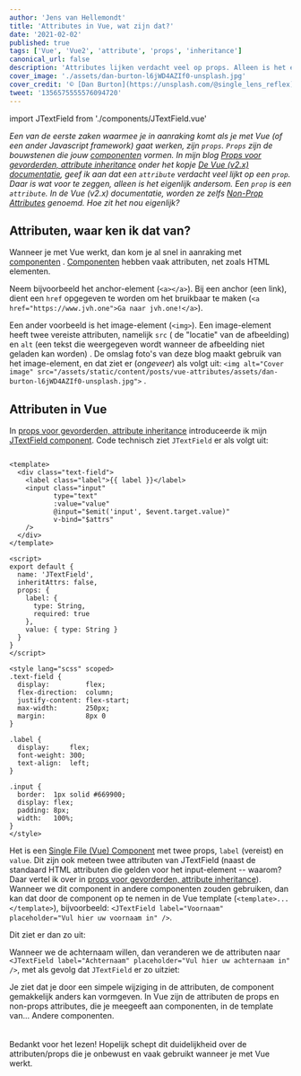 ```yaml
---
author: 'Jens van Hellemondt'
title: 'Attributes in Vue, wat zijn dat?'
date: '2021-02-02' 
published: true
tags: ['Vue', 'Vue2', 'attribute', 'props', 'inheritance']
canonical_url: false 
description: 'Attributes lijken verdacht veel op props. Alleen is het eigenlijk andersom. Een prop is een attribute! En het zijn de bouwstenen die onze componenten herbruikbaar maken en ze zijn cruciaal voor de vorming van componenten.'
cover_image: './assets/dan-burton-l6jWD4AZIf0-unsplash.jpg' 
cover_credit: '© [Dan Burton](https://unsplash.com/@single_lens_reflex)'
tweet: '1356575555576094720'
---
```

import JTextField from './components/JTextField.vue'

*Een van de eerste zaken waarmee je in aanraking komt als je met Vue (of een ander Javascript framework) gaat werken,
zijn `props`. `Props` zijn de bouwstenen die jouw [componenten](/vue-components) vormen. In mijn
blog [Props voor gevorderden, attribute inheritance](/props-voor-gevorderde-attribute-inheritance) onder het
kopje [De Vue (v2.x) documentatie](/props-voor-gevorderde-attribute-inheritance#de-vue-(v2.x)-documentatie), geef ik aan
dat een `attribute` verdacht veel lijkt op een `prop`. Daar is wat voor te zeggen, alleen is het eigenlijk andersom.
Een `prop` is een `attribute`. In de Vue (v2.x) documentatie, worden ze
zelfs [Non-Prop Attributes](https://vuejs.org/v2/guide/components-props.html#Non-Prop-Attributes) genoemd. Hoe zit het
nou eigenlijk?*

## Attributen, waar ken ik dat van?

Wanneer je met Vue werkt, dan kom je al snel in aanraking met [componenten](/vue-components)
. [Componenten](/vue-components) hebben vaak attributen, net zoals HTML elementen.

Neem bijvoorbeeld het anchor-element (`<a></a>`). Bij een anchor (een link), dient een `href` opgegeven te worden om het
bruikbaar te maken (`<a href="https://www.jvh.one">Ga naar jvh.one!</a>`).

Een ander voorbeeld is het image-element (`<img>`). Een image-element heeft twee vereiste attributen, namelijk `src` (
de "locatie" van de afbeelding) en `alt` (een tekst die weergegeven wordt wanneer de afbeelding niet geladen kan worden)
. De omslag foto's van deze blog maakt gebruik van het image-element, en dat ziet er (*ongeveer*) als volgt
uit: `<img alt="Cover image" src="/assets/static/content/posts/vue-attributes/assets/dan-burton-l6jWD4AZIf0-unsplash.jpg">`
.

## Attributen in Vue

In [props voor gevorderden, attribute inheritance](/props-voor-gevorderde-attribute-inheritance) introduceerde ik
mijn [JTextField component](/props-voor-gevorderde-attribute-inheritance#componentsjtextfieldvue). Code technisch ziet
`JTextField` er als volgt uit:

```vue

<template>
  <div class="text-field">
    <label class="label">{{ label }}</label>
    <input class="input"
           type="text"
           :value="value"
           @input="$emit('input', $event.target.value)"
           v-bind="$attrs"
    />
  </div>
</template>

<script>
export default {
  name: 'JTextField',
  inheritAttrs: false,
  props: {
    label: {
      type: String,
      required: true
    },
    value: { type: String }
  }
}
</script>

<style lang="scss" scoped>
.text-field {
  display:         flex;
  flex-direction:  column;
  justify-content: flex-start;
  max-width:       250px;
  margin:          8px 0
}

.label {
  display:     flex;
  font-weight: 300;
  text-align:  left;
}

.input {
  border:  1px solid #669900;
  display: flex;
  padding: 8px;
  width:   100%;
}
</style>
```

Het is een [Single File (Vue) Component](/vue-components#single-file-components) met twee props, `label` (vereist)
en `value`. Dit zijn ook meteen twee attributen van JTextField (naast de standaard HTML attributen die gelden voor het
input-element -- waarom? Daar vertel ik over
in [props voor gevorderden, attribute inheritance](/props-voor-gevorderde-attribute-inheritance)). Wanneer we dit
component in andere componenten zouden gebruiken, dan kan dat door de component op te nemen in de Vue
template (`<template>...</template>`),
bijvoorbeeld: `<JTextField label="Voornaam" placeholder="Vul hier uw voornaam in" />`.

Dit ziet er dan zo uit:
<JTextField label="Voornaam" placeholder="Vul hier uw voornaam in" />

Wanneer we de achternaam willen, dan veranderen we de attributen naar `<JTextField label="Achternaam" placeholder="Vul hier uw achternaam in" />`, met als gevolg dat `JTextField` er zo uitziet:
<JTextField label="Achternaam" placeholder="Vul hier uw achternaam in" />

Je ziet dat je door een simpele wijziging in de attributen, de component gemakkelijk anders kan vormgeven. In Vue zijn de attributen de props en non-props attributes, die je meegeeft aan componenten, in de template van... Andere componenten.
<br>
<br>
<br>
Bedankt voor het lezen! Hopelijk schept dit duidelijkheid over de attributen/props die je onbewust en vaak gebruikt wanneer je met Vue werkt.
